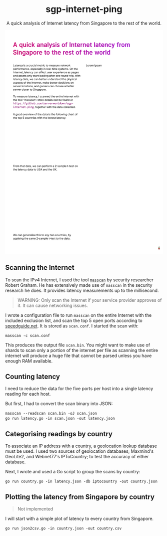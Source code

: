 
<h1 align="center">
    sgp-internet-ping
</h1>

<p align="center">
    A quick analysis of Internet latency from Singapore to the rest of the world.
</p>

<p align="center">
    <img src="poster.png" alt="poster">
</p>

## Scanning the Internet

To scan the IPv4 Internet, I used the tool [`masscan`](https://github.com/robertdavidgraham/masscan) by security researcher Robert Graham. He has extensively made use of `masscan` in the security research he does. It provides latency measurements up to the millisecond. 

> WARNING: Only scan the Internet if your service provider approves of it. It can cause networking issues.

I wrote a configuration file to run `masscan` on the entire Internet with the included exclusion list, and scan the top 5 open ports according to [speedguide.net](https://www.speedguide.net/ports_common.php). It is stored as `scan.conf`. I started the scan with: 

```
masscan -c scan.conf
```

This produces the output file `scan.bin`. You might want to make use of shards to scan only a portion of the internet per file as scanning the entire internet will produce a huge file that cannot be parsed unless you have enough RAM available. 

## Counting latency

I need to reduce the data for the five ports per host into a single latency reading for each host.

But first, I had to convert the scan binary into JSON:

```
masscan --readscan scan.bin -oJ scan.json
go run latency.go -in scan.json -out latency.json
```

## Categorising readings by country

To associate an IP address with a country, a geolocation lookup database must be used. I used two sources of geolocation databases; Maxmind's GeoLite2, and Webnet77's IPToCountry; to test the accuracy of either database. 

Next, I wrote and used a Go script to group the scans by country:

```
go run country.go -in latency.json -db iptocountry -out country.json
```

## Plotting the latency from Singapore by country

> Not implemented

I will start with a simple plot of latency to every country from Singapore. 

```
go run json2csv.go -in country.json -out country.csv
```

## 
